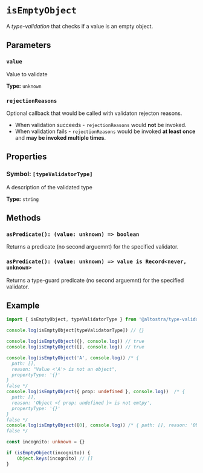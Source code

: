 # `isEmptyObject`

A *type-validation* that checks if a value is an empty object.

## Parameters

### `value`
Value to validate

**Type:** `unknown`

### `rejectionReasons`
Optional callback that would be called with validaton rejecton reasons.  

- When validation succeeds - `rejectionReasons` would **not** be invoked.
- When validation fails - `rejectionReasons` would be invoked **at least once**
and **may be invoked multiple times**.

## Properties

### Symbol: `[typeValidatorType]`
A description of the validated type

**Type:** `string`

## Methods

### `asPredicate(): (value: unknown) => boolean`
Returns a predicate (no second arguemnt) for the specified validator.

### `asPredicate(): (value: unknown) => value is Record<never, unknown>`
Returns a type-guard predicate (no second arguemnt) for the specified validator.

## Example

```ts
import { isEmptyObject, typeValidatorType } from '@altostra/type-validations'

console.log(isEmptyObject[typeValidatorType]) // {}

console.log(isEmptyObject({}, console.log)) // true
console.log(isEmptyObject([], console.log)) // true

console.log(isEmptyObject('A', console.log)) /* {
  path: [],
  reason: "Value <'A'> is not an object",
  propertyType: '{}'
}
false */
console.log(isEmptyObject({ prop: undefined }, console.log))  /* {
  path: [],
  reason: 'Object <{ prop: undefined }> is not emtpy',
  propertyType: '{}'
}
false */
console.log(isEmptyObject([0], console.log)) /* { path: [], reason: 'Object <[ 0 ]> is not emtpy', propertyType: '{}' }
false */

const incognito: unknown = {}

if (isEmptyObject(incognito)) {
    Object.keys(incognito) // []
}
```
